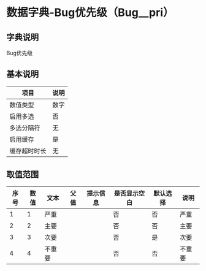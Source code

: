 # 数据字典-Bug优先级（Bug__pri）
## 字典说明
Bug优先级

## 基本说明
| 项目 | 说明 |
| ---- | ---- |
| 数值类型 | 数字 |
| 启用多选 | 否 |
| 多选分隔符 | 无 |
| 启用缓存 | 是 |
| 缓存超时时长 | 无 |

## 取值范围
| 序号 | 数值 | 文本 | 父值 | 提示信息 | 是否显示空白 | 默认选择 | 说明 |
| ---- | ---- | ---- | ---- | ---- | ---- | ---- | ---- |
| 1 | 1 | 严重 |  |  | 否 | 否 | 严重 |
| 2 | 2 | 主要 |  |  | 否 | 否 | 主要 |
| 3 | 3 | 次要 |  |  | 否 | 是 | 次要 |
| 4 | 4 | 不重要 |  |  | 否 | 否 | 不重要 |

